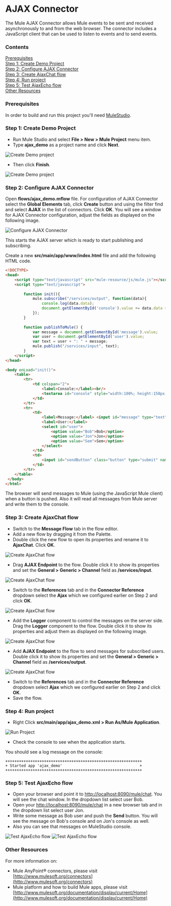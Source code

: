 # AJAX Connector

The Mule AJAX Connector allows Mule events to be sent and received asynchronously to and from the web browser. The connector includes a JavaScript client that can be used to listen to events and to send events. 

### Contents

[Prerequisites](#prerequisites)    
[Step 1: Create Demo Project](#step-1-create-demo-project)  
[Step 2: Configure AJAX Connector](#step-2-configure-ajax-connector)  
[Step 3: Create AjaxChat flow](#step-3-create-ajaxchat-flow)  
[Step 4: Run project](#step-4-run-project)  
[Step 5: Test AjaxEcho flow](#step-5-test-ajaxecho-flow)  
[Other Resources](#other-resources)  

### Prerequisites

In order to build and run this project you'll need [MuleStudio](http://www.mulesoft.org/download-mule-esb-community-edition).

### Step 1: Create Demo Project

* Run Mule Studio and select **File \> New \> Mule Project** menu item.  
* Type **ajax_demo** as a project name and click **Next**.  

![Create Demo project](images/step1-1.png)

* Then click **Finish**.

![Create Demo project](images/step1-2.png)

### Step 2: Configure AJAX Connector

Open **flows/ajax_demo.mflow** file. For configuration of AJAX Connector select the **Global Elements** tab, click **Create** button and using the filter find and select  **AJAX** in the list of connectors. Click **OK**. You will see a window for AJAX Connector configuration, adjust the fields as displayed on the following image.

![Configure AJAX Connector](images/step2-1.png)

This starts the AJAX server which is ready to start publishing and subscribing.

Create a new **src/main/app/www/index.html** file and add the following HTML code. 

```html
<!DOCTYPE>
<head>
    <script type="text/javascript" src="mule-resource/js/mule.js"></script>
    <script type="text/javascript">
	
    	function init(){
    		mule.subscribe("/services/output", function(data){
    	    	console.log(data.data);
    	    	document.getElementById('console').value += data.data + '\n';
    	    });
    	}    
    
        function publishToMule() {                       
            var message = document.getElementById('message').value;
            var user = document.getElementById('user').value;                        
            var text = user + ": " + message;                       
            mule.publish("/services/input", text);
        }      
    </script>
</head>
 
<body onLoad="init()">
	<table>
		<tr>
			<td colspan="2">
				<label>Console:</label><br/>
				<textarea id="console" style="width:100%; height:150px;" disabled="disabled"></textarea>
			</td>
		</tr>
		<tr>
			<td>
				<label>Message:</label> <input id="message" type="text"/>
				<label>User:</label>
		        <select id="user">
		            <option value="Bob">Bob</option>
		            <option value="Jon">Jon</option>
		            <option value="Sem">Sem</option>		            
		        </select>
			</td>
			<td>
				<input id="sendButton" class="button" type="submit" name="Go" value="Send" onclick="publishToMule();"/>	
			</td>
		</tr>
	</table>
 </body>
</html>
```

The browser will send messages to Mule (using the JavaScript Mule client) when a button is pushed. Also it will read all messages from Mule server and write them to the console.

### Step 3: Create AjaxChat flow

* Switch to the **Message Flow** tab in the flow editor.
* Add a new flow by dragging it from the Palette.
* Double click the new flow to open its properties and rename it to **AjaxChat**. Click **OK**.

![Create AjaxChat flow](images/step3-1.png)

* Drag **AJAX Endpoint** to the flow. Double click it to show its properties and set the **General \> Generic \> Channel** field as **/services/input**.

![Create AjaxChat flow](images/step3-2.png)

* Switch to the **References** tab and in the **Connector Reference** dropdown select the **Ajax** which we configured earlier on Step 2 and click **OK**.

![Create AjaxChat flow](images/step3-3.png)

* Add the **Logger** component to control the messages on the server side. Drag the **Logger** component to the flow. Double click it to show its properties and adjust them as displayed on the following image.

![Create AjaxChat flow](images/step3-4.png)

* Add **AJAX Endpoint** to the flow to send messages for subscribed users. Double click it to show its properties and set the **General \> Generic \> Channel** field as **/services/output**.

![Create AjaxChat flow](images/step3-5.png)

* Switch to the **References** tab and in the **Connector Reference** dropdown select  **Ajax** which we configured earlier on Step 2 and click **OK**.
* Save the flow.

### Step 4: Run project

* Right Click **src/main/app/ajax_demo.xml \> Run As/Mule Application**.

![Run Project](images/step4-1.png) 

*    Check the console to see when the application starts.  

You should see a log message on the console:  
 
    ++++++++++++++++++++++++++++++++++++++++++++++++++++++++++++    
    + Started app 'ajax_demo'                                  +    
    ++++++++++++++++++++++++++++++++++++++++++++++++++++++++++++

### Step 5: Test AjaxEcho flow

* Open your browser and point it to [http://localhost:8090/mule/chat](http://localhost:8090/mule/chat). You will see the chat window. In the dropdown list select user Bob.
* Open your [http://localhost:8090/mule/chat](http://localhost:8090/mule/chat) in a new browser tab and in the dropdown list select user Jon.
* Write some message as Bob user and push the **Send** button. You will see the message on Bob's console and on Jon's console as well.
* Also you can see that messages on MuleStudio console.

![Test AjaxEcho flow](images/step5-1.png) 
![Test AjaxEcho flow](images/step5-2.png) 

### Other Resources

For more information on:

- Mule AnyPoint® connectors, please visit [http://www.mulesoft.org/connectors](http://www.mulesoft.org/connectors)
- Mule platform and how to build Mule apps, please visit [http://www.mulesoft.org/documentation/display/current/Home](http://www.mulesoft.org/documentation/display/current/Home)
